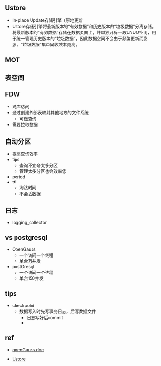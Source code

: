 
## Ustore
+ In-place Update存储引擎（原地更新
+ Ustore存储引擎将最新版本的“有效数据”和历史版本的“垃圾数据”分离存储。将最新版本的“有效数据”存储在数据页面上，并单独开辟一段UNDO空间，用于统一管理历史版本的“垃圾数据”，因此数据空间不会由于频繁更新而膨胀，“垃圾数据”集中回收效率更高。
## MOT

## 表空间


## FDW
+ 跨库访问
+ 通过创建外部表映射其他地方的文件系统
    + 可做查询
+ 需要拉取数据


## 自动分区
+ 提高查询效率
+ tips
    + 查询不宜夸太多分区
    + 管理太多分区也会效率低
+ period
+ ttl
    + 淘汰时间
    + 不会丢数据


## 日志
+ logging_collector

## vs postgresql
+ OpenGauss
    + 一个访问一个线程
    + 单台万并发
+ postGresql
    + 一个访问一个进程
    + 单台150并发

## tips
+ checkpoint
    + 数据写入时先写事务日志，后写数据文件
        + 日志写好后commit
        + 

## ref
+ [openGauss doc](https://docs-opengauss.osinfra.cn/zh/docs/5.0.0/docs/GettingStarted/GettingStarted.html)


+ [Ustore](https://docs-opengauss.osinfra.cn/zh/docs/3.0.0/docs/BriefTutorial/Ustore.html)